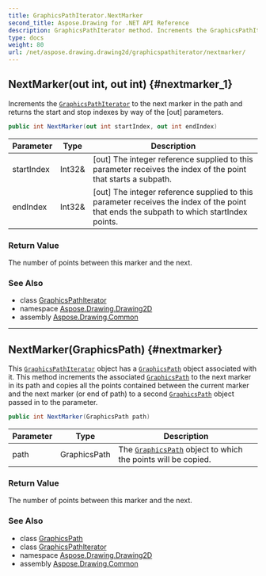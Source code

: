 ```yaml
---
title: GraphicsPathIterator.NextMarker
second_title: Aspose.Drawing for .NET API Reference
description: GraphicsPathIterator method. Increments the GraphicsPathIterator to the next marker in the path and returns the start and stop indexes by way of the out parameters
type: docs
weight: 80
url: /net/aspose.drawing.drawing2d/graphicspathiterator/nextmarker/
---
```

## NextMarker(out int, out int) {#nextmarker_1}

Increments the [`GraphicsPathIterator`](../) to the next marker in the path and returns the start and stop indexes by way of the [out] parameters.

```csharp
public int NextMarker(out int startIndex, out int endIndex)
```

| Parameter | Type | Description |
| --- | --- | --- |
| startIndex | Int32& | [out] The integer reference supplied to this parameter receives the index of the point that starts a subpath. |
| endIndex | Int32& | [out] The integer reference supplied to this parameter receives the index of the point that ends the subpath to which startIndex points. |

### Return Value

The number of points between this marker and the next.

### See Also

* class [GraphicsPathIterator](../)
* namespace [Aspose.Drawing.Drawing2D](../../graphicspathiterator/)
* assembly [Aspose.Drawing.Common](../../../)

---

## NextMarker(GraphicsPath) {#nextmarker}

This [`GraphicsPathIterator`](../) object has a [`GraphicsPath`](../../graphicspath/) object associated with it. This method increments the associated [`GraphicsPath`](../../graphicspath/) to the next marker in its path and copies all the points contained between the current marker and the next marker (or end of path) to a second [`GraphicsPath`](../../graphicspath/) object passed in to the parameter.

```csharp
public int NextMarker(GraphicsPath path)
```

| Parameter | Type | Description |
| --- | --- | --- |
| path | GraphicsPath | The [`GraphicsPath`](../../graphicspath/) object to which the points will be copied. |

### Return Value

The number of points between this marker and the next.

### See Also

* class [GraphicsPath](../../graphicspath/)
* class [GraphicsPathIterator](../)
* namespace [Aspose.Drawing.Drawing2D](../../graphicspathiterator/)
* assembly [Aspose.Drawing.Common](../../../)


